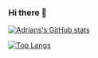 ### Hi there 👋

[![Adrians's GitHub stats](https://github-readme-stats.vercel.app/api?username=adriawh&theme=tokyonight)](https://github.com/anuraghazra/github-readme-stats)

[![Top Langs](https://github-readme-stats.vercel.app/api/top-langs/?username=adriawh&layout=compact)](https://github.com/anuraghazra/github-readme-stats)

